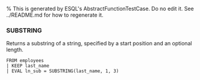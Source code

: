 % This is generated by ESQL's AbstractFunctionTestCase. Do no edit it. See ../README.md for how to regenerate it.

### SUBSTRING
Returns a substring of a string, specified by a start position and an optional length.

```esql
FROM employees
| KEEP last_name
| EVAL ln_sub = SUBSTRING(last_name, 1, 3)
```
